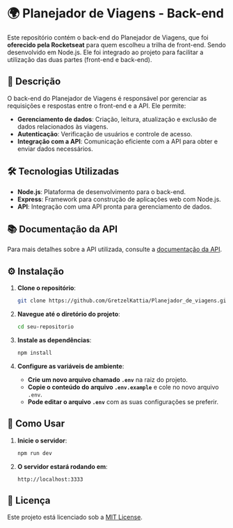 # 🌍 Planejador de Viagens - Back-end

Este repositório contém o back-end do Planejador de Viagens, que foi **oferecido pela Rocketseat** para quem escolheu a trilha de front-end. Sendo desenvolvido em Node.js. Ele foi integrado ao projeto para facilitar a utilização das duas partes (front-end e back-end).

## 📄 Descrição

O back-end do Planejador de Viagens é responsável por gerenciar as requisições e respostas entre o front-end e a API. Ele permite:

- **Gerenciamento de dados**: Criação, leitura, atualização e exclusão de dados relacionados às viagens.
- **Autenticação**: Verificação de usuários e controle de acesso.
- **Integração com a API**: Comunicação eficiente com a API para obter e enviar dados necessários.

## 🛠 Tecnologias Utilizadas

- **Node.js**: Plataforma de desenvolvimento para o back-end.
- **Express**: Framework para construção de aplicações web com Node.js.
- **API**: Integração com uma API pronta para gerenciamento de dados.

## 📚 Documentação da API

Para mais detalhes sobre a API utilizada, consulte a [documentação da API](https://nlw-journey.apidocumentation.com/reference).

## ⚙️ Instalação

1. **Clone o repositório**:
   ```bash
   git clone https://github.com/GretzelKattia/Planejador_de_viagens.git
   ```

2. **Navegue até o diretório do projeto**:
   ```bash
   cd seu-repositorio
   ```

3. **Instale as dependências**:
   ```bash
   npm install
   ```

4. **Configure as variáveis de ambiente**:
   - **Crie um novo arquivo chamado `.env`** na raiz do projeto.
   - **Copie o conteúdo do arquivo `.env.example`** e cole no novo arquivo `.env`.
   - **Pode editar o arquivo `.env`** com as suas configurações se preferir.

## 🚀 Como Usar

1. **Inicie o servidor**:
   ```bash
   npm run dev
   ```

2. **O servidor estará rodando em**:
   ```
   http://localhost:3333
   ```

## 📜 Licença

Este projeto está licenciado sob a [MIT License](LICENSE).
